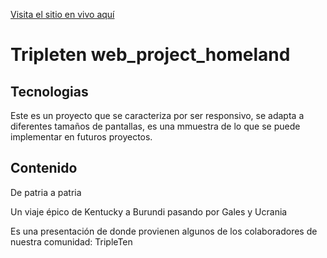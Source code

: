 [Visita el sitio en vivo aquí](https://carlogutierrezmau.github.io/web_project_homeland/index.html)

# Tripleten web_project_homeland

## Tecnologias

Este es un proyecto que se caracteriza por ser responsivo, se adapta a diferentes tamaños de pantallas, es una mmuestra de lo que se puede implementar en futuros proyectos.

## Contenido

De patria a patria

Un viaje épico de Kentucky a Burundi pasando por Gales y Ucrania

Es una presentación de donde provienen algunos de los colaboradores de nuestra comunidad: TripleTen
